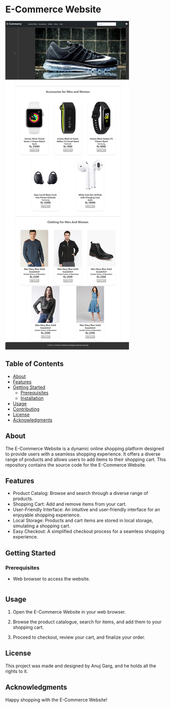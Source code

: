 # E-Commerce Website

![Project Image](Images/Image.jpeg)

## Table of Contents
- [About](#about)
- [Features](#features)
- [Getting Started](#getting-started)
  - [Prerequisites](#prerequisites)
  - [Installation](#installation)
- [Usage](#usage)
- [Contributing](#contributing)
- [License](#license)
- [Acknowledgments](#acknowledgments)

## About
The E-Commerce Website is a dynamic online shopping platform designed to provide users with a seamless shopping experience. It offers a diverse range of products and allows users to add items to their shopping cart. This repository contains the source code for the E-Commerce Website.

## Features
- Product Catalog: Browse and search through a diverse range of products.
- Shopping Cart: Add and remove items from your cart.
- User-Friendly Interface: An intuitive and user-friendly interface for an enjoyable shopping experience.
- Local Storage: Products and cart items are stored in local storage, simulating a shopping cart.
- Easy Checkout: A simplified checkout process for a seamless shopping experience.

## Getting Started
### Prerequisites
- Web browser to access the website.


   ```

## Usage
1. Open the E-Commerce Website in your web browser.

2. Browse the product catalogue, search for items, and add them to your shopping cart.

3. Proceed to checkout, review your cart, and finalize your order.

## License
This project was made and designed by Anuj Garg, and he holds all the rights to it.

## Acknowledgments
Happy shopping with the E-Commerce Website!
